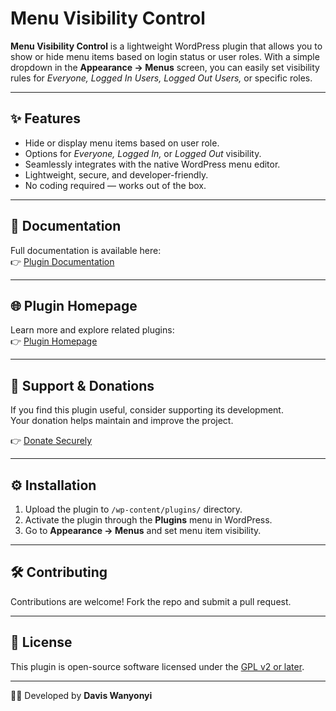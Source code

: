 # Menu Visibility Control

**Menu Visibility Control** is a lightweight WordPress plugin that allows you to show or hide menu items based on login status or user roles. With a simple dropdown in the **Appearance → Menus** screen, you can easily set visibility rules for *Everyone, Logged In Users, Logged Out Users,* or specific roles.

---

## ✨ Features
- Hide or display menu items based on user role.
- Options for *Everyone, Logged In,* or *Logged Out* visibility.
- Seamlessly integrates with the native WordPress menu editor.
- Lightweight, secure, and developer-friendly.
- No coding required — works out of the box.

---

## 📖 Documentation
Full documentation is available here:  
👉 [Plugin Documentation](https://www.knowledge.buzz/menu-visibility-control)

---

## 🌐 Plugin Homepage
Learn more and explore related plugins:  
👉 [Plugin Homepage](https://www.knowledge.buzz/menu-visibility-control)

---

## 💖 Support & Donations
If you find this plugin useful, consider supporting its development.  
Your donation helps maintain and improve the project.  

👉 [Donate Securely](https://www.knowledge.buzz/donate)

---

## ⚙️ Installation
1. Upload the plugin to `/wp-content/plugins/` directory.
2. Activate the plugin through the **Plugins** menu in WordPress.
3. Go to **Appearance → Menus** and set menu item visibility.

---

## 🛠 Contributing
Contributions are welcome! Fork the repo and submit a pull request.  

---

## 📜 License
This plugin is open-source software licensed under the [GPL v2 or later](https://www.gnu.org/licenses/gpl-2.0.html).

---

👨‍💻 Developed by **Davis Wanyonyi**

